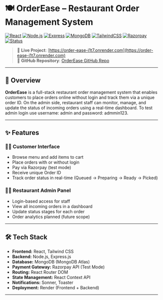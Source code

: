 # 🍽️ OrderEase – Restaurant Order Management System

[![React](https://img.shields.io/badge/Frontend-React-blue)](https://reactjs.org/)
[![Node.js](https://img.shields.io/badge/Backend-Node.js-green)](https://nodejs.org/)
[![Express](https://img.shields.io/badge/API-Express.js-lightgrey)](https://expressjs.com/)
[![MongoDB](https://img.shields.io/badge/Database-MongoDB-brightgreen)](https://www.mongodb.com/)
[![TailwindCSS](https://img.shields.io/badge/Style-TailwindCSS-blueviolet)](https://tailwindcss.com/)
[![Razorpay](https://img.shields.io/badge/Payment-Razorpay-0054ff)](https://razorpay.com/)
[![Status](https://img.shields.io/badge/Deployment-Live-green)](https://order-ease-i1t7.onrender.com)

> 🔗 **Live Project**: [https://order-ease-i1t7.onrender.com](https://order-ease-i1t7.onrender.com)  
> 📂 **GitHub Repository**: [OrderEase GitHub Repo](https://github.com/sonar-vaibhav/order-ease)

---

## 📌 Overview

**OrderEase** is a full-stack restaurant order management system that enables customers to place orders online without login and track them via a unique order ID. On the admin side, restaurant staff can monitor, manage, and update the status of incoming orders using a real-time dashboard. To test admin login use username: admin and password: admmin123.

---

## ✨ Features

### 👨‍🍳 Customer Interface
- Browse menu and add items to cart
- Place orders with or without login
- Pay via Razorpay (test mode)
- Receive unique Order ID
- Track order status in real-time (Queued → Preparing → Ready → Picked)

### 🧑‍💼 Restaurant Admin Panel
- Login-based access for staff
- View all incoming orders in a dashboard
- Update status stages for each order
- Order analytics planned (future scope)

---

## 🛠️ Tech Stack

- **Frontend:** React, Tailwind CSS
- **Backend:** Node.js, Express.js
- **Database:** MongoDB (MongoDB Atlas)
- **Payment Gateway:** Razorpay API (Test Mode)
- **Routing:** React Router DOM
- **State Management:** React Context API
- **Notifications:** Sonner, Toaster
- **Deployment:** Render (Frontend + Backend)

---
